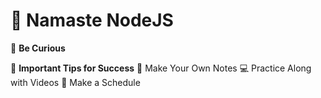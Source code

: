 # 🙏 Namaste NodeJS

🌟 **Be Curious**

🎯 **Important Tips for Success**
📝 Make Your Own Notes
💻 Practice Along with Videos
📅 Make a Schedule
